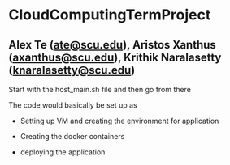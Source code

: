 # CloudComputingTermProject

## Alex Te (ate@scu.edu), Aristos Xanthus (axanthus@scu.edu), Krithik Naralasetty (knaralasetty@scu.edu)

Start with the host_main.sh file and then go from there

The code would basically be set up as

- Setting up VM and creating the environment for application

- Creating the docker containers

- deploying the application
